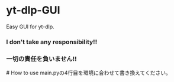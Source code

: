 # yt-dlp-GUI
Easy GUI for yt-dlp. 
<h3>I don't take any responsibility!!</h3>
<h3>一切の責任を負いません!!</h3>
# How to use
main.pyの4行目を環境に合わせて書き換えてください。
